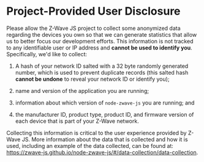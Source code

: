 # Project-Provided User Disclosure

Please allow the Z-Wave JS project to collect some anonymized data regarding the devices you own so that we can generate statistics that allow us to better focus our development efforts. This information is not tracked to any identifiable user or IP address and **cannot be used to identify you**. Specifically, we'd like to collect:

1. A hash of your network ID salted with a 32 byte randomly generated number, which is used to prevent duplicate records (this salted hash **cannot be undone** to reveal your network ID or identify you);

2. name and version of the application you are running;

3. information about which version of `node-zwave-js` you are running; and

4. the manufacturer ID, product type, product ID, and firmware version of each device that is part of your Z-Wave network.

Collecting this information is critical to the user experience provided by Z-Wave JS. More information about the data that is collected and how it is used, including an example of the data collected, can be found at: https://zwave-js.github.io/node-zwave-js/#/data-collection/data-collection.
